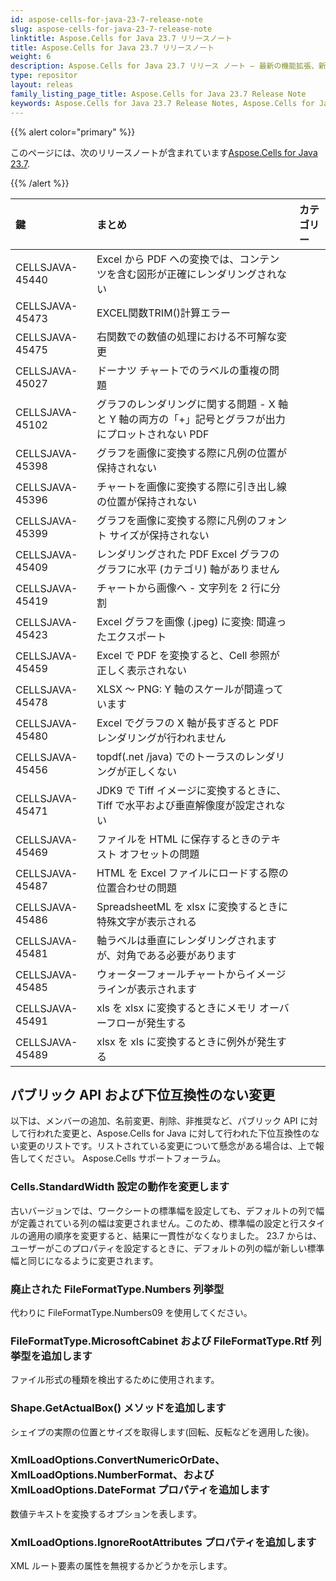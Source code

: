 ```yaml
---
id: aspose-cells-for-java-23-7-release-note
slug: aspose-cells-for-java-23-7-release-note
linktitle: Aspose.Cells for Java 23.7 リリースノート
title: Aspose.Cells for Java 23.7 リリースノート
weight: 6
description: Aspose.Cells for Java 23.7 リリース ノート – 最新の機能拡張、新機能、修正
type: repositor
layout: releas
family_listing_page_title: Aspose.Cells for Java 23.7 Release Note
keywords: Aspose.Cells for Java 23.7 Release Notes, Aspose.Cells for Java 23.7 updates and fixe
---
```

{{% alert color="primary" %}}

このページには、次のリリースノートが含まれています[Aspose.Cells for Java 23.7](https://releases.aspose.com/cells/java/23-7/).

{{% /alert %}}

|**鍵**|**まとめ**|**カテゴリー**|
| :- | :- | :- |
|CELLSJAVA-45440|Excel から PDF への変換では、コンテンツを含む図形が正確にレンダリングされない|
|CELLSJAVA-45473|EXCEL関数TRIM()計算エラー|
|CELLSJAVA-45475|右関数での数値の処理における不可解な変更|
|CELLSJAVA-45027|ドーナツ チャートでのラベルの重複の問題|
|CELLSJAVA-45102|グラフのレンダリングに関する問題 - X 軸と Y 軸の両方の「+」記号とグラフが出力にプロットされない PDF|
|CELLSJAVA-45398|グラフを画像に変換する際に凡例の位置が保持されない|
|CELLSJAVA-45396|チャートを画像に変換する際に引き出し線の位置が保持されない|
|CELLSJAVA-45399|グラフを画像に変換する際に凡例のフォント サイズが保持されない|
|CELLSJAVA-45409|レンダリングされた PDF Excel グラフのグラフに水平 (カテゴリ) 軸がありません|
|CELLSJAVA-45419|チャートから画像へ - 文字列を 2 行に分割|
|CELLSJAVA-45423|Excel グラフを画像 (.jpeg) に変換: 間違ったエクスポート|
|CELLSJAVA-45459|Excel で PDF を変換すると、Cell 参照が正しく表示されない|
|CELLSJAVA-45478|XLSX ～ PNG: Y 軸のスケールが間違っています|
|CELLSJAVA-45480|Excel でグラフの X 軸が長すぎると PDF レンダリングが行われません|
|CELLSJAVA-45456|topdf(.net /java) でのトーラスのレンダリングが正しくない|
|CELLSJAVA-45471|JDK9 で Tiff イメージに変換するときに、Tiff で水平および垂直解像度が設定されない|
|CELLSJAVA-45469|ファイルを HTML に保存するときのテキスト オフセットの問題|
|CELLSJAVA-45487|HTML を Excel ファイルにロードする際の位置合わせの問題|
|CELLSJAVA-45486|SpreadsheetML を xlsx に変換するときに特殊文字が表示される|
|CELLSJAVA-45481|軸ラベルは垂直にレンダリングされますが、対角である必要があります|
|CELLSJAVA-45485|ウォーターフォールチャートからイメージラインが表示されます|
|CELLSJAVA-45491|xls を xlsx に変換するときにメモリ オーバーフローが発生する|
|CELLSJAVA-45489|xlsx を xls に変換するときに例外が発生する|

##  **パブリック API および下位互換性のない変更**

以下は、メンバーの追加、名前変更、削除、非推奨など、パブリック API に対して行われた変更と、Aspose.Cells for Java に対して行われた下位互換性のない変更のリストです。リストされている変更について懸念がある場合は、上で報告してください。 Aspose.Cells サポートフォーラム。

###  **Cells.StandardWidth 設定の動作を変更します**

古いバージョンでは、ワークシートの標準幅を設定しても、デフォルトの列で幅が定義されている列の幅は変更されません。このため、標準幅の設定と行スタイルの適用の順序を変更すると、結果に一貫性がなくなりました。 23.7 からは、ユーザーがこのプロパティを設定するときに、デフォルトの列の幅が新しい標準幅と同じになるように変更されます。

###  **廃止された FileFormatType.Numbers 列挙型**

代わりに FileFormatType.Numbers09 を使用してください。

###  **FileFormatType.MicrosoftCabinet および FileFormatType.Rtf 列挙型を追加します**

ファイル形式の種類を検出するために使用されます。

###  **Shape.GetActualBox() メソッドを追加します**

シェイプの実際の位置とサイズを取得します(回転、反転などを適用した後)。

###  **XmlLoadOptions.ConvertNumericOrDate、XmlLoadOptions.NumberFormat、および XmlLoadOptions.DateFormat プロパティを追加します**

数値テキストを変換するオプションを表します。

###  **XmlLoadOptions.IgnoreRootAttributes プロパティを追加します**

XML ルート要素の属性を無視するかどうかを示します。

